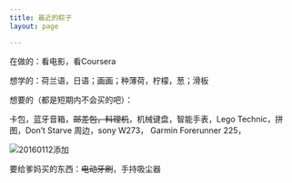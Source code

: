 ```yaml
---
title: 最近的粽子
layout: page

---
```

在做的：看电影，看Coursera

想学的：荷兰语，日语；画画；种薄荷，柠檬，葱；滑板

想要的（都是短期内不会买的吧）：

卡包，蓝牙音箱，<del>邮差包，料理机</del>，机械键盘，智能手表，Lego Technic，拼图，Don’t Starve 周边，sony W273， Garmin Forerunner 225，

![20160112添加][image-1] 
<!-- 20060112 -->


要给爹妈买的东西：<del>电动牙刷</del>，手持吸尘器




[image-1]:	http://7xo4c2.com1.z0.glb.clouddn.com/dontstarve.JPG